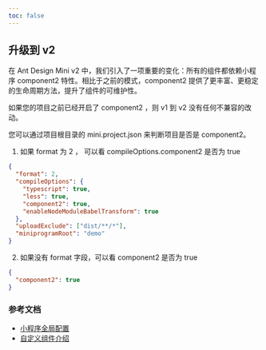 ```yaml
---
toc: false
---
```


## 升级到 v2

在 Ant Design Mini v2 中，我们引入了一项重要的变化：所有的组件都依赖小程序 component2 特性。相比于之前的模式，component2 提供了更丰富、更稳定的生命周期方法，提升了组件的可维护性。

如果您的项目之前已经开启了 component2 ，则 v1 到 v2 没有任何不兼容的改动。

您可以通过项目根目录的 mini.project.json 来判断项目是否是 component2。

1. 如果 format 为 2 ， 可以看 compileOptions.component2 是否为 true

```json
{
  "format": 2,
  "compileOptions": {
    "typescript": true,
    "less": true,
    "component2": true,
    "enableNodeModuleBabelTransform": true
  },
  "uploadExclude": ["dist/**/*"],
  "miniprogramRoot": "demo"
}
```

2. 如果没有 format 字段，可以看 component2 是否为 true

```json
{
  "component2": true
}
```

### 参考文档

- [小程序全局配置](https://opendocs.alipay.com/mini/03dbc3)
- [自定义组件介绍](https://opendocs.alipay.com/mini/framework/custom-component-overview)
